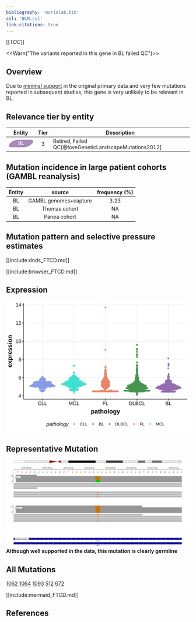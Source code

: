```yaml
---
bibliography: 'morinlab.bib'
csl: 'NLM.csl'
link-citations: true
---
```

[[_TOC_]]

<<Warn("The variants reported in this gene in BL failed QC")>>


## Overview

Due to [minimal support](FTCD#representative-mutation) in the original primary data and very few mutations reported in subsequent studies, this gene is very unlikely to be relevant in BL. 




## Relevance tier by entity

|Entity|Tier|Description                           |
|:------:|:----:|--------------------------------------|
|![BL](images/icons/BL_tier2.png)    |3   |Retired, Failed QC[@loveGeneticLandscapeMutations2012]|

## Mutation incidence in large patient cohorts (GAMBL reanalysis)

|Entity|source               |frequency (%)|
|:------:|:---------------------:|:-------------:|
|BL    |GAMBL genomes+capture|3.23         |
|BL    |Thomas cohort        |  NA         |
|BL    |Panea cohort         |  NA         |

## Mutation pattern and selective pressure estimates

[[include:dnds_FTCD.md]]




[[include:browser_FTCD.md]]

## Expression
![](images/gene_expression/FTCD_by_pathology.svg)
<!-- ORIGIN: loveGeneticLandscapeMutations2012 -->
<!-- BL: loveGeneticLandscapeMutations2012 -->

## Representative Mutation
![](primary/Love_FTCD.svg)
**Although well supported in the data, this mutation is clearly germline**

## All Mutations

[1062](https://www.bcgsc.ca/downloads/morinlab/GAMBL/Love/1062_reports.html)
[1064](https://www.bcgsc.ca/downloads/morinlab/GAMBL/Love/1064_reports.html)
[1093](https://www.bcgsc.ca/downloads/morinlab/GAMBL/Love/1093_reports.html)
[512](https://www.bcgsc.ca/downloads/morinlab/GAMBL/Love/512_reports.html)
[672](https://www.bcgsc.ca/downloads/morinlab/GAMBL/Love/672_reports.html)

[[include:mermaid_FTCD.md]]

## References

